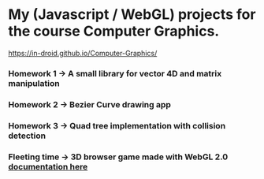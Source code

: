 # My (Javascript / WebGL) projects for the course Computer Graphics.

https://in-droid.github.io/Computer-Graphics/ 

### Homework 1 -> A small library for vector 4D and matrix manipulation
### Homework 2 -> Bezier Curve drawing app
### Homework 3 -> Quad tree implementation with collision detection
### Fleeting time -> 3D browser game made with WebGL 2.0 [documentation here](Seminar/Dokumentacija%20%20(1).pdf)
